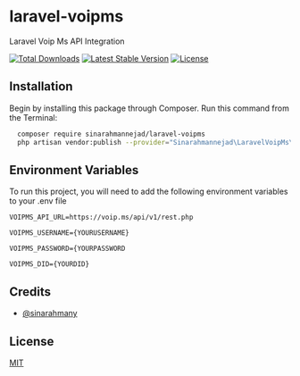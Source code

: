 
# laravel-voipms

Laravel Voip Ms API Integration

[![Total Downloads](https://img.shields.io/packagist/dt/sinarahmannejad/laravel-voipms.svg?style=flat)](https://packagist.org/packages/sinarahmannejad/laravel-voipm)
[![Latest Stable Version](https://img.shields.io/packagist/v/sinarahmannejad/laravel-voipms.svg?style=flat)](https://packagist.org/packages/sinarahmannejad/laravel-voipm)
[![License](https://img.shields.io/packagist/l/sinarahmannejad/laravel-voipms?style=flat)](#license)

## Installation

Begin by installing this package through Composer. Run this command from the Terminal:



```bash
  composer require sinarahmannejad/laravel-voipms
  php artisan vendor:publish --provider="Sinarahmannejad\LaravelVoipMs\VoipMsServiceProvider"

```

## Environment Variables

To run this project, you will need to add the following environment variables to your .env file

`VOIPMS_API_URL=https://voip.ms/api/v1/rest.php`

`VOIPMS_USERNAME={YOURUSERNAME}`

`VOIPMS_PASSWORD={YOURPASSWORD`

`VOIPMS_DID={YOURDID}`


## Credits

- [@sinarahmany](https://www.github.com/sinarahmany)


## License

[MIT](https://choosealicense.com/licenses/mit/)

